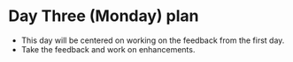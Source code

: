 # Day Three (Monday) plan

- This day will be centered on working on the feedback from the first day.
- Take the feedback and work on enhancements.
